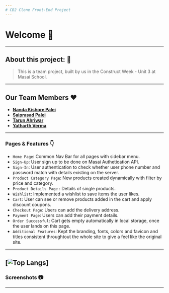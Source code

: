 ```yaml
---
# CB2 Clone Front-End Project
---
```


# Welcome 👋

---

## About this project: 🙌
> This is a team project, built by us in the Construct Week - Unit 3 at Masai School.

---
## Our Team Members ❤️

- **[Nanda Kishore Palei](https://github.com/nitesh172)**
- **[Saiprasad Palei](https://github.com/jayeshk99)**
- **[Tarun Ahriwar](https://github.com/SonaliGupta1216)**
- **[Yatharth Verma](https://github.com/yeti201)**

---

### Pages & Features 👇

- `Home Page`: Common Nav Bar for all pages with sidebar menu.
- `Sign-Up`: User sign up to be done on Masai Authetication API.
- `Sign-In`: User authentication to check whether user phone number and password match with details existing on the server.
- `Product Category Page`: New products created dynamically with filter by price and category.
- `Product Details Page` : Details of single products.
- `Wishlist`: Implemented a wishlist to save items the user likes. 
- `Cart`: User can see or remove products added in the cart and apply discount coupons.
- `Checkout Page`: Users can add the delivery address.
- `Payment Page`: Users can add their payment details.
- `Order Successful`: Cart gets empty automatically in local storage, once the user lands on this page.
- `Additional Features`: Kept the branding, fonts, colors and favicon and titles consistent throughtout the whole site to give a feel like the original site.

---

[![Top Langs](https://github-readme-stats.vercel.app/api/top-langs/?username=nandakishorpalei&hide=ejs,shell&theme=tokyonight)]
---

### Screenshots :camera:

---




